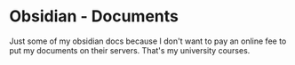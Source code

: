 # Obsidian - Documents

Just some of my obsidian docs because I don't want to pay an online fee to put my documents on their servers. 
That's my university courses.
